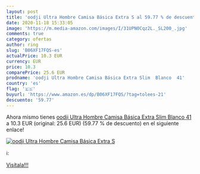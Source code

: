```yaml
---
layout: post
title: 'oodji Ultra Hombre Camisa Básica Extra S al 59.77 % de descuento'
date: 2020-11-18 15:33:05
image: 'https://m.media-amazon.com/images/I/31UPN0Cqz2L._SL200_.jpg'
comments: true
category: ofertas
author: ring
slug: 'B06XF17FQS-es'
actualPrice: 10.3 EUR
currency: EUR
price: 10.3
comparePrice: 25.6 EUR
prodname: 'oodji Ultra Hombre Camisa Básica Extra Slim  Blanco  41'
country: 'es'
flag: '🇪🇸'
buyurl: 'https://www.amazon.es/dp/B06XF17FQS/?tag=tolees-21'
descuento: '59.77'
---
```


Ahora mismo tienes [oodji Ultra Hombre Camisa Básica Extra Slim  Blanco  41](https://www.amazon.es/dp/B06XF17FQS/?tag=tolees-21) a 10.3 EUR (original: 25.6 EUR) (59.77 %  de descuento) en el siguiente enlace!

[![oodji Ultra Hombre Camisa Básica Extra S](https://m.media-amazon.com/images/I/31UPN0Cqz2L._SL200_.jpg)](https://www.amazon.es/dp/B06XF17FQS/?tag=tolees-21)

ℹ️:


[Visítala!!!](https://www.amazon.es/dp/B06XF17FQS/?tag=tolees-21)
